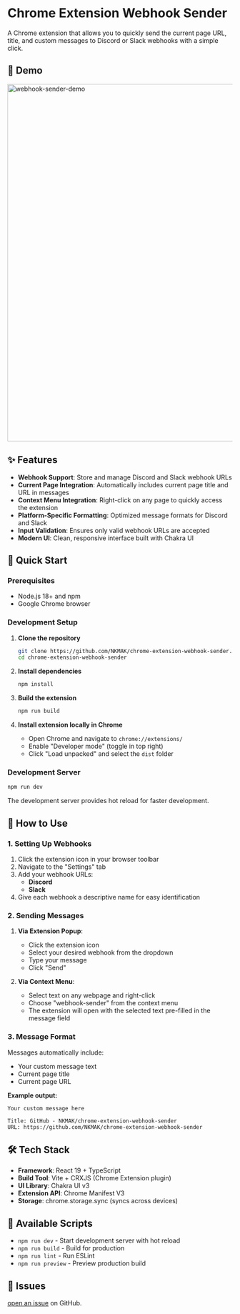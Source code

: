 # Chrome Extension Webhook Sender

A Chrome extension that allows you to quickly send the current page URL, title, and custom messages to Discord or Slack webhooks with a simple click.

## 👀 Demo
<img src="https://github.com/user-attachments/assets/f8367f8c-dda5-45c2-a2b4-962f6f257d14" alt="webhook-sender-demo" width="800"/>

## ✨ Features

- **Webhook Support**: Store and manage Discord and Slack webhook URLs
- **Current Page Integration**: Automatically includes current page title and URL in messages
- **Context Menu Integration**: Right-click on any page to quickly access the extension
- **Platform-Specific Formatting**: Optimized message formats for Discord and Slack
- **Input Validation**: Ensures only valid webhook URLs are accepted
- **Modern UI**: Clean, responsive interface built with Chakra UI

## 🚀 Quick Start

### Prerequisites

- Node.js 18+ and npm
- Google Chrome browser

### Development Setup

1. **Clone the repository**

   ```bash
   git clone https://github.com/NKMAK/chrome-extension-webhook-sender.git
   cd chrome-extension-webhook-sender
   ```

2. **Install dependencies**

   ```bash
   npm install
   ```

3. **Build the extension**

   ```bash
   npm run build
   ```

4. **Install extension locally in Chrome**
   - Open Chrome and navigate to `chrome://extensions/`
   - Enable "Developer mode" (toggle in top right)
   - Click "Load unpacked" and select the `dist` folder

### Development Server

```bash
npm run dev
```

The development server provides hot reload for faster development.

## 📖 How to Use

### 1. Setting Up Webhooks

1. Click the extension icon in your browser toolbar
2. Navigate to the "Settings" tab
3. Add your webhook URLs:
   - **Discord**
   - **Slack**
4. Give each webhook a descriptive name for easy identification

### 2. Sending Messages

1. **Via Extension Popup**:
   - Click the extension icon
   - Select your desired webhook from the dropdown
   - Type your message
   - Click "Send"

2. **Via Context Menu**:
   - Select text on any webpage and right-click
   - Choose "webhook-sender" from the context menu
   - The extension will open with the selected text pre-filled in the message field

### 3. Message Format

Messages automatically include:

- Your custom message text
- Current page title
- Current page URL

**Example output:**

```
Your custom message here

Title: GitHub - NKMAK/chrome-extension-webhook-sender
URL: https://github.com/NKMAK/chrome-extension-webhook-sender
```

## 🛠 Tech Stack

- **Framework**: React 19 + TypeScript
- **Build Tool**: Vite + CRXJS (Chrome Extension plugin)
- **UI Library**: Chakra UI v3
- **Extension API**: Chrome Manifest V3
- **Storage**: chrome.storage.sync (syncs across devices)

## 🔧 Available Scripts

- `npm run dev` - Start development server with hot reload
- `npm run build` - Build for production
- `npm run lint` - Run ESLint
- `npm run preview` - Preview production build

## 🐛 Issues

[open an issue](https://github.com/NKMAK/chrome-extension-webhook-sender/issues) on GitHub.
